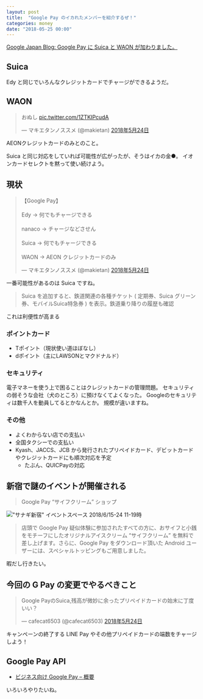 ```yaml
---
layout: post
title:  "Google Pay のイカれたメンバーを紹介するぜ！"
categories: money
date: "2018-05-25 00:00"
---
```


[Google Japan Blog: Google Pay に Suica と WAON が加わりました。](https://japan.googleblog.com/2018/05/google-pay-news.html)

## Suica

Edy と同じでいろんなクレジットカードでチャージができるようだ。

## WAON

<blockquote class="twitter-tweet" data-lang="ja"><p lang="ja" dir="ltr">おぬし <a href="https://t.co/1ZTKIPcudA">pic.twitter.com/1ZTKIPcudA</a></p>&mdash; マキエタンノススメ (@makietan) <a href="https://twitter.com/makietan/status/999511850394906624?ref_src=twsrc%5Etfw">2018年5月24日</a></blockquote>
<script async src="https://platform.twitter.com/widgets.js" charset="utf-8"></script>

AEONクレジットカードのみとのこと。

Suica と同じ対応をしていれば可能性が広がったが、そうはイカの金●。
イオンカードセレクトを黙って使い続けよう。

## 現状

<blockquote class="twitter-tweet" data-lang="ja"><p lang="ja" dir="ltr">【Google Pay】<br><br>Edy -&gt; 何でもチャージできる<br><br>nanaco -&gt; チャージなどさせん<br><br>Suica -&gt; 何でもチャージできる<br><br>WAON -&gt; AEON クレジットカードのみ</p>&mdash; マキエタンノススメ (@makietan) <a href="https://twitter.com/makietan/status/999515272657563648?ref_src=twsrc%5Etfw">2018年5月24日</a></blockquote>
<script async src="https://platform.twitter.com/widgets.js" charset="utf-8"></script>

一番可能性があるのは Suica ですね。

> Suica を追加すると、鉄道関連の各種チケット ( 定期券、Suica グリーン券、モバイルSuica特急券 ) を表示。鉄道乗り降りの履歴も確認

これは利便性が高まる

### ポイントカード

- Tポイント（現状使い道ほぼなし）
- dポイント（主にLAWSONとマクドナルド）

### セキュリティ

電子マネーを使う上で困ることはクレジットカードの管理問題。
セキュリティの弱そうな会社（犬のところ）に預けなくてよくなった。
Googleのセキュリティは数千人を動員してるとかなんとか。
規模が違いますね。

### その他

- よくわからない店での支払い
- 全国タクシーでの支払い
- Kyash、JACCS、JCB から発行されたプリペイドカード、デビットカードやクレジットカードにも順次対応を予定
  - たぶん、QUICPayの対応

## 新宿で謎のイベントが開催される

> Google Pay “サイフクリーム” ショップ

!["サナギ新宿" イベントスペース 2018/6/15-24 11-19時](https://lh3.googleusercontent.com/O8CzM_5h9v-z9jiIeBrxjQjCPuElRNS_bcO1mE4w3F5YOWcN3ds1uRbJ-yt2jM_eOqCERmYuLG3bfcyqdTkrvBUglfcmjDFWq79qYkJAG8RorFcJGJvhEY6SU-OULYdDg9EQyJVR)

> 店頭で Google Pay 疑似体験に参加されたすべての方に、おサイフと小銭をモチーフにしたオリジナルアイスクリーム “サイフクリーム” を無料で差し上げます。さらに、Google Pay をダウンロード頂いた Android ユーザーには、スペシャルトッピングもご用意しました。

暇だし行きたい。

## 今回の G Pay の変更でやるべきこと

<blockquote class="twitter-tweet" data-lang="ja"><p lang="ja" dir="ltr">Google PayのSuica,残高が微妙に余ったプリペイドカードの始末に丁度いい？</p>&mdash; cafecat6503 (@cafecat6503) <a href="https://twitter.com/cafecat6503/status/999509515614568449?ref_src=twsrc%5Etfw">2018年5月24日</a></blockquote>
<script async src="https://platform.twitter.com/widgets.js" charset="utf-8"></script>

キャンペーンの終了する LINE Pay やその他プリペイドカードの端数をチャージしよう！

## Google Pay API

- [ビジネス向け Google Pay – 概要](https://pay.google.com/intl/ja_jp/about/business/)

いろいろやりたいね。
